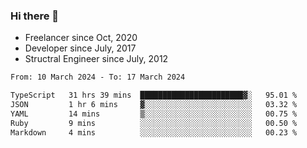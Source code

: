 ### Hi there 👋

- Freelancer since Oct, 2020
- Developer since July, 2017
- Structral Engineer since July, 2012

<!--START_SECTION:waka-->

```txt
From: 10 March 2024 - To: 17 March 2024

TypeScript   31 hrs 39 mins  ███████████████████████▓░   95.01 %
JSON         1 hr 6 mins     ▓░░░░░░░░░░░░░░░░░░░░░░░░   03.32 %
YAML         14 mins         ▒░░░░░░░░░░░░░░░░░░░░░░░░   00.75 %
Ruby         9 mins          ░░░░░░░░░░░░░░░░░░░░░░░░░   00.50 %
Markdown     4 mins          ░░░░░░░░░░░░░░░░░░░░░░░░░   00.23 %
```

<!--END_SECTION:waka-->
